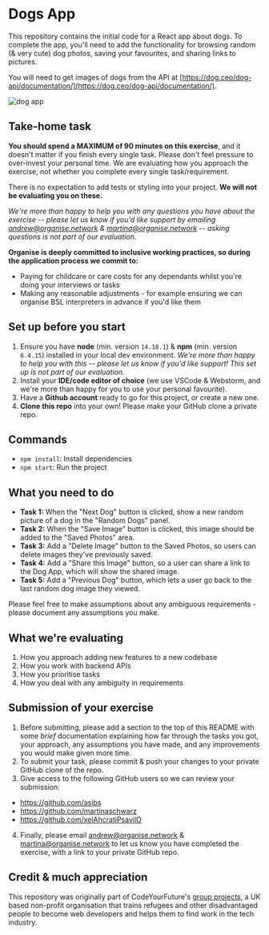 # Dogs App

This repository contains the initial code for a React app about dogs. To complete the app, you'll need to add the functionality for browsing random (& very cute) dog photos, saving your favourites, and sharing links to pictures.

You will need to get images of dogs from the API at [https://dog.ceo/dog-api/documentation/](https://dog.ceo/dog-api/documentation/).

![dog app](https://user-images.githubusercontent.com/16071230/169317650-f81bcc3a-5185-45d8-be28-5571b4935d4d.png)

## Take-home task

**You should spend a MAXIMUM of 90 minutes on this exercise**, and it doesn't matter if you finish every single task. Please don't feel pressure to over-invest your personal time. We are evaluating how you approach the exercise, not whether you complete every single task/requirement.

There is no expectation to add tests or styling into your project. **We will not be evaluating you on these.**

_We're more than happy to help you with any questions you have about the exercise -- please let us know if you'd like support by emailing andrew@organise.network & martina@organise.network -- asking questions is not part of our evaluation._

**Organise is deeply committed to inclusive working practices, so during the application process we commit to:**
- Paying for childcare or care costs for any dependants whilst you're doing your interviews or tasks
- Making any reasonable adjustments - for example ensuring we can organise BSL interpreters in advance if you'd like them

## Set up before you start

1. Ensure you have **node** (min. version `14.18.1`) & **npm** (min. version `6.4.15`) installed in your local dev environment. *We're more than happy to help you with this -- please let us know if you'd like support! This set up is not part of our evaluation.*
2. Install your **IDE/code editor of choice** (we use VSCode & Webstorm, and we're more than happy for you to use your personal favourite).
3. Have a **Github account** ready to go for this project, or create a new one. 
4. **Clone this repo** into your own! Please make your GitHub clone a private repo.

## Commands

- `npm install`: Install dependencies
- `npm start`: Run the project

## What you need to do

- **Task 1:** When the "Next Dog" button is clicked, show a new random picture of a dog in the "Random Dogs" panel.
- **Task 2:** When the "Save Image" button is clicked, this image should be added to the "Saved Photos" area.
- **Task 3:** Add a "Delete Image" button to the Saved Photos, so users can delete images they've previously saved.
- **Task 4:** Add a "Share this Image" button, so a user can share a link to the Dog App, which will show the shared image.
- **Task 5:** Add a "Previous Dog" button, which lets a user go back to the last random dog image they viewed.

Please feel free to make assumptions about any ambiguous requirements - please document any assumptions you make.

## What we're evaluating

1. How you approach adding new features to a new codebase
2. How you work with backend APIs
3. How you prioritise tasks
4. How you deal with any ambiguity in requirements

## Submission of your exercise

1. Before submitting, please add a section to the top of this README with some _brief_ documentation explaining how far through the tasks you got, your approach, any assumptions you have made, and any improvements you would make given more time.
2. To submit your task, please commit & push your changes to your private GitHub clone of the repo. 
3. Give access to the following GitHub users so we can review your submission:
  - https://github.com/asibs
  - https://github.com/martinaschwarz
  - https://github.com/xelAhcratiPsavilO
4. Finally, please email andrew@organise.network & martina@organise.network to let us know you have completed the exercise, with a link to your private GitHub repo.

## Credit & much appreciation

This repository was originally part of CodeYourFuture's [group projects](https://github.com/CodeYourFuture/group-projects), a UK based non-profit organisation that trains refugees and other disadvantaged people to become web developers and helps them to find work in the tech industry. 
